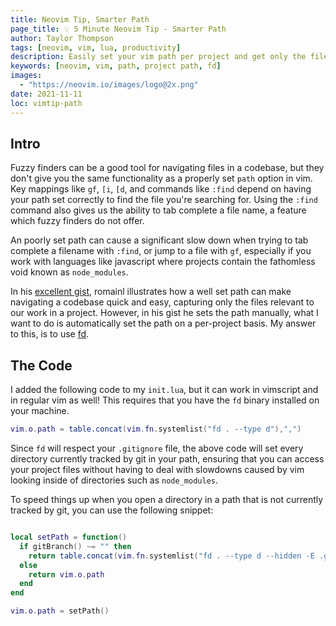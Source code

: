 ```yaml
---
title: Neovim Tip, Smarter Path
page_title: 💡 5 Minute Neovim Tip - Smarter Path
author: Taylor Thompson
tags: [neovim, vim, lua, productivity]
description: Easily set your vim path per project and get only the files you want.
keywords: [neovim, vim, path, project path, fd]
images:
  - "https://neovim.io/images/logo@2x.png"
date: 2021-11-11
loc: vimtip-path
---
```


## Intro

Fuzzy finders can be a good tool for navigating files in a codebase, but they don't give you the
same functionality as a properly set `path` option in vim. Key mappings like `gf`, `[i`, `[d`, and
commands like `:find` depend on having your path set correctly to find the file you're searching
for. Using the `:find` command also gives us the ability to tab complete a file name, a feature
which fuzzy finders do not offer.

An poorly set path can cause a significant slow down when trying to tab complete a filename with
`:find`, or jump to a file with `gf`, especially if you work with languages like javascript where
projects contain the fathomless void known as `node_modules`.

In his [excellent gist](https://gist.github.com/romainl/7e2b425a1706cd85f04a0bd8b3898805), romainl
illustrates how a well set path can make navigating a codebase quick and easy, capturing only the
files relevant to our work in a project. However, in his gist he sets the path manually, what I want
to do is automatically set the path on a per-project basis. My answer to this, is to use [fd](https://github.com/sharkdp/fd).

## The Code

I added the following code to my `init.lua`, but it can work in vimscript and in regular vim as
well! This requires that you have the `fd` binary installed on your machine.

```lua
vim.o.path = table.concat(vim.fn.systemlist("fd . --type d"),",")
```

Since `fd` will respect your `.gitignore` file, the above code will set every directory currently
tracked by git in your path, ensuring that you can access your project files without having to deal
with slowdowns caused by vim looking inside of directories such as `node_modules`.

To speed things up when you open a directory in a path that is not currently tracked by git, you
can use the following snippet:

```lua

local setPath = function()
  if gitBranch() ~= "" then
    return table.concat(vim.fn.systemlist("fd . --type d --hidden -E .git -E .yarn"),",,") .. "," .. table.concat(vim.fn.systemlist("fd --type f --max-depth 1"), ","):gsub("./", "") -- grab both the dirs and the top level files
  else
    return vim.o.path
  end
end

vim.o.path = setPath()
```
